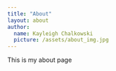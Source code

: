 ```yaml
---
title: "About"
layout: about
author:
  name: Kayleigh Chalkowski
  picture: /assets/about_img.jpg
---
```


This is my about page
